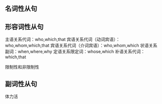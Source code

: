 ## 名词性从句

## 形容词性从句
主语关系代词：who,which,that
宾语关系代词（动词宾语）：who,whom,which,that
宾语关系代词（介词宾语）：who,whom,which
状语关系副词：when,where,why
定语关系限定词：whose,which
补语关系代词：which,that

限制性和非限制性

## 副词性从句
体力活


